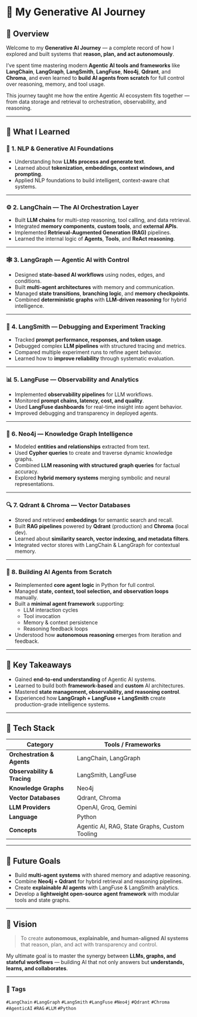 # 🧠 My Generative AI Journey

## 🚀 Overview
Welcome to my **Generative AI Journey** — a complete record of how I explored and built systems that **reason, plan, and act autonomously**.

I’ve spent time mastering modern **Agentic AI tools and frameworks** like **LangChain**, **LangGraph**, **LangSmith**, **LangFuse**, **Neo4j**, **Qdrant**, and **Chroma**, and even learned to **build AI agents from scratch** for full control over reasoning, memory, and tool usage.

This journey taught me how the entire Agentic AI ecosystem fits together — from data storage and retrieval to orchestration, observability, and reasoning.

---

## 🧩 What I Learned

### 🧠 1. NLP & Generative AI Foundations
- Understanding how **LLMs process and generate text**.
- Learned about **tokenization, embeddings, context windows, and prompting**.
- Applied NLP foundations to build intelligent, context-aware chat systems.

---

### ⚙️ 2. LangChain — The AI Orchestration Layer
- Built **LLM chains** for multi-step reasoning, tool calling, and data retrieval.
- Integrated **memory components**, **custom tools**, and **external APIs**.
- Implemented **Retrieval-Augmented Generation (RAG)** pipelines.
- Learned the internal logic of **Agents**, **Tools**, and **ReAct reasoning**.

---

### 🕸️ 3. LangGraph — Agentic AI with Control
- Designed **state-based AI workflows** using nodes, edges, and conditions.
- Built **multi-agent architectures** with memory and communication.
- Managed **state transitions**, **branching logic**, and **memory checkpoints**.
- Combined **deterministic graphs** with **LLM-driven reasoning** for hybrid intelligence.

---

### 🧭 4. LangSmith — Debugging and Experiment Tracking
- Tracked **prompt performance, responses, and token usage**.
- Debugged complex **LLM pipelines** with structured tracing and metrics.
- Compared multiple experiment runs to refine agent behavior.
- Learned how to **improve reliability** through systematic evaluation.

---

### 📊 5. LangFuse — Observability and Analytics
- Implemented **observability pipelines** for LLM workflows.
- Monitored **prompt chains, latency, cost, and quality**.
- Used **LangFuse dashboards** for real-time insight into agent behavior.
- Improved debugging and transparency in deployed agents.

---

### 🧠 6. Neo4j — Knowledge Graph Intelligence
- Modeled **entities and relationships** extracted from text.
- Used **Cypher queries** to create and traverse dynamic knowledge graphs.
- Combined **LLM reasoning with structured graph queries** for factual accuracy.
- Explored **hybrid memory systems** merging symbolic and neural representations.

---

### 🔍 7. Qdrant & Chroma — Vector Databases
- Stored and retrieved **embeddings** for semantic search and recall.
- Built **RAG pipelines** powered by **Qdrant** (production) and **Chroma** (local dev).
- Learned about **similarity search, vector indexing, and metadata filters**.
- Integrated vector stores with LangChain & LangGraph for contextual memory.

---

### 🧰 8. Building AI Agents from Scratch
- Reimplemented **core agent logic** in Python for full control.
- Managed **state, context, tool selection, and observation loops** manually.
- Built a **minimal agent framework** supporting:
  - LLM interaction cycles
  - Tool invocation
  - Memory & context persistence
  - Reasoning feedback loops
- Understood how **autonomous reasoning** emerges from iteration and feedback.

---

## 🧠 Key Takeaways
- Gained **end-to-end understanding** of Agentic AI systems.
- Learned to build both **framework-based** and **custom** AI architectures.
- Mastered **state management, observability, and reasoning control**.
- Experienced how **LangGraph + LangFuse + LangSmith** create production-grade intelligence systems.

---

## 🧰 Tech Stack

| Category | Tools / Frameworks |
|-----------|--------------------|
| **Orchestration & Agents** | LangChain, LangGraph |
| **Observability & Tracing** | LangSmith, LangFuse |
| **Knowledge Graphs** | Neo4j |
| **Vector Databases** | Qdrant, Chroma |
| **LLM Providers** | OpenAI, Groq, Gemini |
| **Language** | Python |
| **Concepts** | Agentic AI, RAG, State Graphs, Custom Tooling |

---

## 🌱 Future Goals
- Build **multi-agent systems** with shared memory and adaptive reasoning.
- Combine **Neo4j + Qdrant** for hybrid retrieval and reasoning pipelines.
- Create **explainable AI agents** with LangFuse & LangSmith analytics.
- Develop a **lightweight open-source agent framework** with modular tools and state graphs.

---

## 🌟 Vision
> To create **autonomous, explainable, and human-aligned AI systems**  
> that reason, plan, and act with transparency and control.

My ultimate goal is to master the synergy between **LLMs, graphs, and stateful workflows** — building AI that not only answers but **understands, learns, and collaborates**.


---


### 🧩 Tags
`#LangChain` `#LangGraph` `#LangSmith` `#LangFuse` `#Neo4j` `#Qdrant` `#Chroma` `#AgenticAI` `#RAG` `#LLM` `#Python`  

